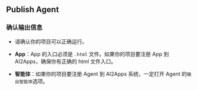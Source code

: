 ## Publish Agent

### 确认输出信息

- 请确认你的项目可以正确运行。

- **App**：App 的入口必须是 `.html` 文件。如果你的项目要注册 App 到 AI2Apps，确保你有正确的 html 文件入口。

- **智能体**：如果你的项目要注册 Agent 到 AI2Apps 系统，一定打开 Agent 的`输出智能体`选项。